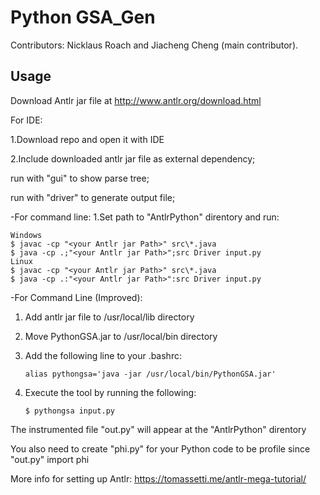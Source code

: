 # Python GSA_Gen

Contributors: Nicklaus Roach and Jiacheng Cheng (main contributor).

## Usage

Download Antlr jar file at http://www.antlr.org/download.html

For IDE:

1.Download repo and open it with IDE

2.Include downloaded antlr jar file as external dependency;

run with "gui" to show parse tree;

run with "driver" to generate output file;

-For command line:
1.Set path to "AntlrPython" direntory and run:

    Windows
    $ javac -cp "<your Antlr jar Path>" src\*.java
    $ java -cp .;"<your Antlr jar Path>";src Driver input.py
    Linux
    $ javac -cp "<your Antlr jar Path>" src\*.java
    $ java -cp .:"<your Antlr jar Path>":src Driver input.py

-For Command Line (Improved):

1. Add antlr jar file to /usr/local/lib directory
2. Move PythonGSA.jar to /usr/local/bin directory
3. Add the following line to your .bashrc:

   `alias pythongsa='java -jar /usr/local/bin/PythonGSA.jar'`

4. Execute the tool by running the following:

   `$ pythongsa input.py`

The instrumented file "out.py" will appear at the "AntlrPython" direntory

You also need to create "phi.py" for your Python code to be profile since "out.py" import phi

More info for setting up Antlr: https://tomassetti.me/antlr-mega-tutorial/
